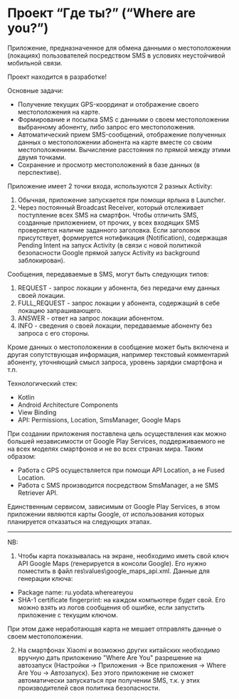 # Проект “Где ты?” (“Where are you?”)

Приложение, предназначенное для обмена данными о местоположении (локациях) пользователей посредством SMS в условиях неустойчивой мобильной связи.

Проект находится в разработке!

Основные задачи:
- Получение текущих GPS-координат и отображение своего местоположения на карте.
-	Формирование и посылка SMS с данными о своем местоположении выбранному абоненту, либо запрос его местоположения.
-	Автоматический прием SMS-сообщений, отображение полученных данных о местоположении абонента на карте вместе со своим местоположением. Вычисление расстояния по прямой между этими двумя точками.
-	Сохранение и просмотр местоположений в базе данных (в перспективе).

Приложение имеет 2 точки входа, используются 2 разных Activity: 
1) Обычная, приложение запускается при помощи ярлыка в Launcher.
2) Через постоянный Broadcast Receiver, который отслеживает поступление всех SMS на смартфон. Чтобы отличить SMS, созданные приложением, от прочих, у всех входящих SMS проверяется наличие заданного заголовка. Если заголовок присутствует, формируется нотификация (Notification), содержащая Pending Intent на запуск Activity (в связи с новой политикой безопасности Google прямой запуск Activity из background заблокирован).

Сообщения, передаваемые в SMS, могут быть следующих типов:
1) REQUEST - запрос локации у абонента, без передачи ему данных своей локации.
2) FULL_REQUEST - запрос локации у абонента, содержащий в себе локацию запрашивающего.
3) ANSWER - ответ на запрос локации абонентом.
4) INFO - сведения о своей локации, передаваемые абоненту без запроса с его стороны.

Кроме данных о местоположении в сообщение может быть включена и другая сопутствующая информация, например текстовый комментарий абоненту, уточняющий смысл запроса, уровень зарядки смартфона и т.п.

Технологический стек:
-	Kotlin
-	Android Architecture Components
-	View Binding
-	API: Permissions, Location, SmsManager, Google Maps

При создании приложения поставлена цель осуществления как можно большей независимости от Google Play Services, поддерживаемого не на всех моделях смартфонов и не во всех странах мира. Таким образом:
- Работа с GPS осуществляется при помощи API Location, а не Fused Location.
- Работа с SMS производится посредством SmsManager, а не SMS Retriever API.

Единственным сервисом, зависимым от Google Play Services, в этом приложении являются карты Google, от использования которых планируется отказаться на следующих этапах.

---
NB:
1) Чтобы карта показывалась на экране, необходимо иметь свой ключ API Google Maps (генерируется в консоли Google). Его нужно поместить в файл res\values\google_maps_api.xml. Данные для генерации ключа: 
- Package name: ru.yodata.whereareyou
- SHA-1 certificate fingerprint: на каждом компьютере будет свой. Его можно взять из логов сообщения об ошибке, если запустить приложение с текущим ключом.

При этом даже неработающая карта не мешает отправлять данные о своем местоположении.

2) На смартфонах Xiaomi и возможно других китайских необходимо вручную дать приложению "Where Are You" разрешение на автозапуск (Настройки -> Приложения -> Все приложения -> Where Are You -> Автозапуск). Без этого приложение не сможет автоматически запускаться при получении SMS, т.к. у этих производителей своя политика безопасности.

